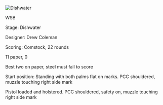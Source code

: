 ![Dishwater](https://github.com/bagellord/USPSA-Stages/blob/master/21-25%20rounds/Dishwater/Dishwater.png)

WSB

Stage: Dishwater

Designer: Drew Coleman

Scoring: Comstock, 22 rounds

11 paper, 0

Best two on paper, steel must fall to score

Start position: Standing with both palms flat on marks. PCC shouldered, muzzle touching right side mark

Pistol loaded and holstered. PCC shouldered, safety on, muzzle touching right side mark
